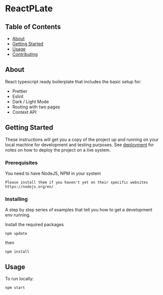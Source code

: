 # ReactPLate

## Table of Contents

- [About](#about)
- [Getting Started](#getting_started)
- [Usage](#usage)
- [Contributing](../CONTRIBUTING.md)

## About <a name = "about"></a>

React typescript ready boilerplate that includes the basic setup for:

- Prettier
- Eslint
- Dark / Light Mode
- Routing with two pages
- Context API

## Getting Started <a name = "getting_started"></a>

These instructions will get you a copy of the project up and running on your local machine for development and testing purposes. See [deployment](#deployment) for notes on how to deploy the project on a live system.

### Prerequisites

You need to have NodeJS, NPM in your system

```
Please install them if you haven't yet on their specific websites
https://nodejs.org/en/
```

### Installing

A step by step series of examples that tell you how to get a development env running.

Install the required packages

```
npm update
```

then

```
npm install
```

## Usage <a name = "usage"></a>

To run locally:

```
npm start
```